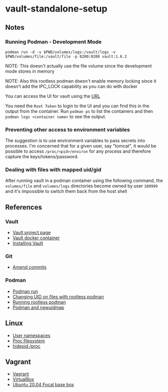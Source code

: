 # vault-standalone-setup



## Notes

### Running Podman - Development Mode

```
podman run -d -v $PWD/volumes/logs:/vault/logs -v $PWD/volumes/file:/vault/file -p 8200:8200 vault:1.6.2
```

NOTE: This doesn't actually use the file volume since the development mode stores in memory

NOTE: Also this rootless podman doesn't enable memory locking since it doesn't add the IPC_LOCK
capability as you can do with docker

You can access the UI for vault using the [URL](http://localhost:8200/ui)

You need the `Root Token` to login to the UI and you can find this in the output from the container.
Run `podman ps` to list the containers and then `podman logs <container name>` to see the output.




### Preventing other access to environment variables

The suggestion is to use environment variables to pass secrets into processes.  I'm concerned that for a 
given user, say "tomcat", it would be possible to access `/proc/<pid>/environ` for any process and 
therefore capture the keys/tokens/password.




### Dealing with files with mapped uid/gid

After running vault in a podman container using the following command, the `volumes/file` and `volumes/logs`
directories become owned by user `100999` and it's impossible to switch them back from the host shell




## References

### Vault

* [Vault project page](https://www.vaultproject.io)
* [Vault docker container](https://hub.docker.com/_/vault)
* [Installing Vault](https://learn.hashicorp.com/tutorials/vault/getting-started-install)



### Git

* [Amend commits](https://www.git-tower.com/learn/git/faq/change-author-name-email/)


### Podman 

* [Podman run](http://docs.podman.io/en/latest/markdown/podman-run.1.html)
* [Changing UID on files with rootless podman](https://github.com/containers/podman/issues/7052)
* [Running rootless podman](https://www.redhat.com/sysadmin/rootless-podman-makes-sense)
* [Podman and newuidmap](https://superuser.com/questions/1529632/why-is-a-normal-user-allowed-to-give-away-a-file-folder-by-running-podman-unsha)


## Linux

* [User namespaces](https://manpages.debian.org/buster/manpages/user_namespaces.7.en.html#User_and_group_ID_mappings:_uid_map_and_gid_map)
* [Proc filesystem](https://www.kernel.org/doc/Documentation/filesystems/proc.txt)
* [hidepid /proc](https://linux-audit.com/linux-system-hardening-adding-hidepid-to-proc/)


## Vagrant

* [Vagrant](https://www.vagrantup.com)
* [VirtualBox](https://www.virtualbox.org)
* [Ubuntu 20.04 Focal base box](https://app.vagrantup.com/ubuntu/boxes/focal64)

